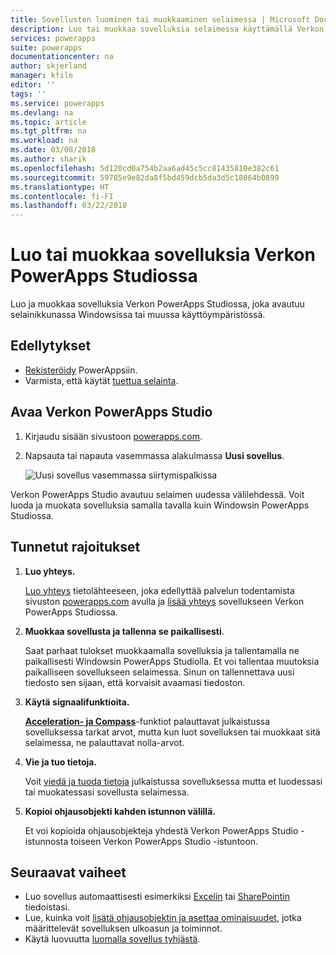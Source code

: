 ```yaml
---
title: Sovellusten luominen tai muokkaaminen selaimessa | Microsoft Docs
description: Luo tai muokkaa sovelluksia selaimessa käyttämällä Verkon PowerApps Studiota.
services: powerapps
suite: powerapps
documentationcenter: na
author: skjerland
manager: kfile
editor: ''
tags: ''
ms.service: powerapps
ms.devlang: na
ms.topic: article
ms.tgt_pltfrm: na
ms.workload: na
ms.date: 03/08/2018
ms.author: sharik
ms.openlocfilehash: 5d120cd0a754b2aa6ad45c5cc81435810e382c61
ms.sourcegitcommit: 59785e9e82da8f5bd459dcb5da3d5c18064b0899
ms.translationtype: HT
ms.contentlocale: fi-FI
ms.lasthandoff: 03/22/2018
---
```

# <a name="create-or-edit-apps-in-powerapps-studio-for-web"></a>Luo tai muokkaa sovelluksia Verkon PowerApps Studiossa
Luo ja muokkaa sovelluksia Verkon PowerApps Studiossa, joka avautuu selainikkunassa Windowsissa tai muussa käyttöympäristössä.

## <a name="prerequisites"></a>Edellytykset
* [Rekisteröidy](../signup-for-powerapps.md) PowerAppsiin.
* Varmista, että käytät [tuettua selainta](limits-and-config.md#supported-browsers-for-powerapps-studio-for-web).

## <a name="open-powerapps-studio-for-web"></a>Avaa Verkon PowerApps Studio
1. Kirjaudu sisään sivustoon [powerapps.com](http://go.microsoft.com/fwlink/p/?LinkId=708209).
2. Napsauta tai napauta vasemmassa alakulmassa **Uusi sovellus**.

    ![Uusi sovellus vasemmassa siirtymispalkissa](./media/create-app-browser/left-nav.png)

Verkon PowerApps Studio avautuu selaimen uudessa välilehdessä. Voit luoda ja muokata sovelluksia samalla tavalla kuin Windowsin PowerApps Studiossa.

## <a name="known-limitations"></a>Tunnetut rajoitukset
1. **Luo yhteys.**

    [Luo yhteys](add-manage-connections.md) tietolähteeseen, joka edellyttää palvelun todentamista sivuston [powerapps.com](https://web.powerapps.com) avulla ja [lisää yhteys](add-data-connection.md) sovellukseen Verkon PowerApps Studiossa.
2. **Muokkaa sovellusta ja tallenna se paikallisesti**.

    Saat parhaat tulokset muokkaamalla sovelluksia ja tallentamalla ne paikallisesti Windowsin PowerApps Studiolla. Et voi tallentaa muutoksia paikalliseen sovellukseen selaimessa. Sinun on tallennettava uusi tiedosto sen sijaan, että korvaisit avaamasi tiedoston.
3. **Käytä signaalifunktioita.**

    **[Acceleration- ja Compass](functions/signals.md)**-funktiot palauttavat julkaistussa sovelluksessa tarkat arvot, mutta kun luot sovelluksen tai muokkaat sitä selaimessa, ne palauttavat nolla-arvot.
4. **Vie ja tuo tietoja.**

    Voit [viedä ja tuoda tietoja](controls/control-export-import.md) julkaistussa sovelluksessa mutta et luodessasi tai muokatessasi sovellusta selaimessa.
5. **Kopioi ohjausobjekti kahden istunnon välillä.**

    Et voi kopioida ohjausobjekteja yhdestä Verkon PowerApps Studio -istunnosta toiseen Verkon PowerApps Studio -istuntoon.

## <a name="next-steps"></a>Seuraavat vaiheet
* Luo sovellus automaattisesti esimerkiksi [Excelin](get-started-create-from-data.md) tai [SharePointin](app-from-sharepoint.md) tiedoistasi.
* Lue, kuinka voit [lisätä ohjausobjektin ja asettaa ominaisuudet](add-configure-controls.md), jotka määrittelevät sovelluksen ulkoasun ja toiminnot.
* Käytä luovuutta [luomalla sovellus tyhjästä](get-started-create-from-blank.md).
